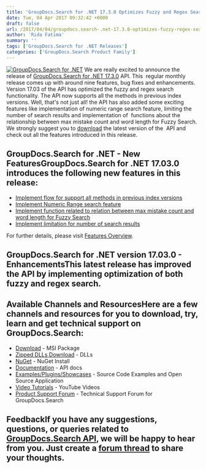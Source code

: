```yaml
---
title: 'GroupDocs.Search for .NET 17.3.0 Optimizes Fuzzy and Regex Search'
date: Tue, 04 Apr 2017 09:32:42 +0000
draft: false
url: /2017/04/04/groupdocs.search-.net-17.3.0-optimizes-fuzzy-regex-search/
author: 'Rida Fatima'
summary: ''
tags: ['GroupDocs.Search for .NET Releases']
categories: ['GroupDocs.Search Product Family']
---
```


[![GroupDocs.Search for .NET](http://blog.groupdocs.com/wp-content/uploads/sites/4/2017/04/groupdocs-search-net.png)](https://www.groupdocs.com/products/search/net) We are really excited to announce the release of [GroupDocs.Search for .NET 17.3.0](https://docs.groupdocs.com/search/net "GroupDocs.Search") API. This  regular monthly release comes up with around nine features, bug fixes and enhancements. Version 17.03 of the API has optimized the fuzzy and regex search functionality. The API now supports all the methods in previous index versions. Well, that's not just all! the API has also added some exciting features like implementation of numeric range search feature, limiting the number of search results and implementation of  functions about the relationship between max mistake count and word length for Fuzzy Search. We strongly suggest you to [download](https://downloads.groupdocs.com/search/net/new-releases/groupdocs.search-for-.net-17.03.0/) the latest version of the  API and check out all the features introduced in this release.

## GroupDocs.Search for .NET - New FeaturesGroupDocs.Search for .NET 17.03.0 introduces the following new features in this release:

*   [Implement flow for support all methods in previous index versions](https://docs.groupdocs.com/search/net)
*   [Implement Numeric Range search feature](https://docs.groupdocs.com/display/searchnet/Numeric+Range+Search)
*   [Implement function related to relation between max mistake count and word length for Fuzzy Search](https://docs.groupdocs.com/display/searchnet/Fuzzy+Search#FuzzySearch-RelationBetweenMaxMistakeCountandWordLengthforFuzzySearch)
*   [Implement limitation for number of search results](https://docs.groupdocs.com/search/net)

For further details, please visit [Features Overview](https://docs.groupdocs.com/display/searchnet/Features+Overview "feature overview").

## GroupDocs.Search for .NET version 17.03.0 - EnhancementsThis latest release has improved the API by implementing optimization of both fuzzy and regex search.

## Available Channels and ResourcesHere are a few channels and resources for you to download, try, learn and get technical support on GroupDocs.Search:

*   [Download](https://downloads.groupdocs.com/search/net/ "GroupDocs.Search MSI") - MSI Package
*   [Zipped DLLs Download](https://downloads.groupdocs.com/search/net/ "GroupDocs.Search Zipped Dll") - DLLs
*   [NuGet](https://www.nuget.org/packages/groupdocs-search-dotnet/17.3.0 "GroupDocs.Search Nuget Package") - NuGet Install
*   [Documentation](https://docs.groupdocs.com/display/searchnet/Getting+Started) - API docs
*   [Examples/Plugins/Showcases](https://github.com/groupdocs-search/GroupDocs.Search-for-.NET "How to use Search API") - Source Code Examples and Open Source Application
*   [Video Tutorials](https://www.youtube.com/playlist?list=PL25CTxMCj5vMZGPsZX-FCtRM_UBXdLT9h "Search API video Tutorials") - YouTube Videos
*   [Product Support Forum](https://www.groupdocs.com/Community/forums/groupdocs.search-product-family/52/showforum.aspx) - Technical Support Forum for GroupDocs.Search

## FeedbackIf you have any suggestions, questions, or queries related to [GroupDocs.Search API](https://docs.groupdocs.com/search/net), we will be happy to hear from you. Just create a [forum thread](http://www.groupdocs.com/Community/forums/groupdocs.search-product-family/52/showforum.aspx) to share your thoughts.





